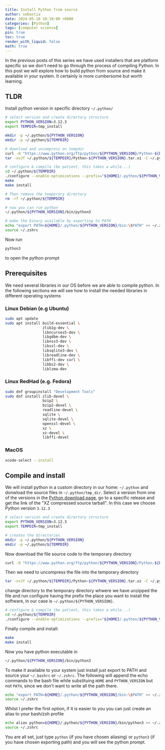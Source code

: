 ```yaml
---
title: Install Python from source
author: sebastia
date: 2024-05-10 10:10:00 +0800
categories: [Python]
tags: [computer science]
pin: true
toc: true
render_with_liquid: false
math: true
---
```


In the previous posts of this series we have used installers that are platform specific so we don't need to go through the process of compiling Python. In this post we will explore how to build python from source and make it available in your system. It certainly is more cumbersome but worth learning.

## TLDR

Install python version in specific directory `~/.python/`

```bash
# select version and create directory structure
export PYTHON_VERSION=3.12.3
export TEMPDIR=tmp_install

mkdir -p ~/.python/${PYTHON_VERSION}
mkdir -p ~/.python/${TEMPDIR}

# download and uncompress on tempdir
curl -O "https://www.python.org/ftp/python/${PYTHON_VERSION}/Python-${PYTHON_VERSION}.tar.xz" --output-dir ~/.python/${TEMPDIR}
tar -xvJf ~/.python/${TEMPDIR}/Python-${PYTHON_VERSION}.tar.xz -C ~/.python/${TEMPDIR} --strip-components=1

# configure & compile (be patient, this takes a while...)
cd ~/.python/${TEMPDIR}
./configure --enable-optimizations --prefix="${HOME}/.python/${PYTHON_VERSION}"
make
make install

# Then remove the temporary directory
rm -rf ~/.python/${TEMPDIR}

# now you can run python
~/.python/${PYTHON_VERSION}/bin/python3

# make the binary available by exporting to PATH
echo "export PATH=${HOME}/.python/${PYTHON_VERSION}/bin:\$PATH" >> ~/.zshrc
source ~/.zshrc
```

Now run

```bash
python3
```

to open the python prompt


## Prerequisites

We need several libraries in our OS before we are able to compile python. In the following sections we will see how to install the needed libraries in different operating systems

### Linux Debian (e.g Ubuntu)


```bash
sudo apt update
sudo apt install build-essential \
                 zlib1g-dev \
                 libncurses5-dev \
                 libgdbm-dev \
                 libnss3-dev \
                 libssl-dev \
                 libsqlite3-dev \
                 libreadline-dev \
                 libffi-dev curl \
                 libbz2-dev \
                 liblzma-dev
```

### Linux RedHad (e.g. Fedora)

```bash
sudo dnf groupinstall "Development Tools"
sudo dnf install zlib-devel \
                 bzip2 \
                 bzip2-devel \
                 readline-devel \
                 sqlite \
                 sqlite-devel \
                 openssl-devel \
                 xz \
                 xz-devel \
                 libffi-devel
```

### MacOS

```bash
xcode-select --install
```


## Compile and install

We will install python in a custom directory in our home: `~/.python` and donwload the source files in `~/.python/tmp_dir`. Select a version from one of the versions in the [Python download page](https://www.python.org/downloads/), go to a specific release and get the link of the "XZ compressed source tarball". In this case we choose Python version `3.12.3`

```bash
# select version and create directory structure
export PYTHON_VERSION=3.12.3
export TEMPDIR=tmp_install

# creates the directories
mkdir -p ~/.python/${PYTHON_VERSION}
mkdir -p ~/.python/${TEMPDIR}
```

Now download the file source code to the temporary directory

```bash
curl -O "https://www.python.org/ftp/python/${PYTHON_VERSION}/Python-${PYTHON_VERSION}.tar.xz" --output-dir ~/.python/${TEMPDIR}
```

Then we need to uncompress the file into the temporary directory

```bash
tar -xvJf ~/.python/${TEMPDIR}/Python-${PYTHON_VERSION}.tar.xz -C ~/.python/${TEMPDIR} --strip-components=1
```

change directory to the temporary directory whwere we have unzipped the file and run configure having the prefix the place you want to install the software, in our case is `~/.python/${PYTHON_VERSION}`.

```bash
# configure & compile (be patient, this takes a while...)
cd ~/.python/${TEMPDIR}
./configure --enable-optimizations --prefix="${HOME}/.python/${PYTHON_VERSION}"
```

Finally compile and install:

```bash
make
make install
```

Now you have python executable in

```bash
~/.python/${PYTHON_VERSION}/bin/python3
```

To make it available to your system just install just export to PATH and source your `~/.bashrc` or `~/.zshrc`. The following will append the echo commands to the bash file while substituing `HOME` and `PYTHON_VERSION` but not `PATH`, since we don't want to write all the path there.

```bash
echo "export PATH=${HOME}/.python/${PYTHON_VERSION}/bin:\$PATH" >> ~/.zshrc
source ~/.zshrc
```

Whilst I prefer the first option, if it is easier to you you can just create an alias to your bash/zsh profile

```bash
echo alias python=${HOME}/.python/${PYTHON_VERSION}/bin/python3 >> ~/.zshrc
source ~/.zshrc
```

You are all set, just type `python` (if you have chosen aliasing) or `python3` (if you have chosen exporting path) and you will see the python prompt.
